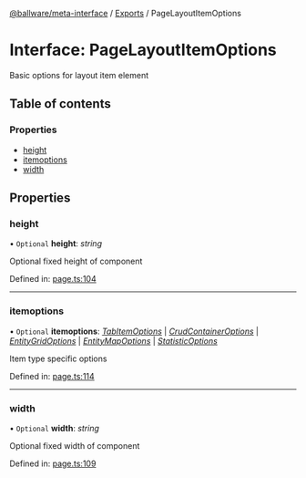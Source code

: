 [@ballware/meta-interface](../README.md) / [Exports](../modules.md) / PageLayoutItemOptions

# Interface: PageLayoutItemOptions

Basic options for layout item element

## Table of contents

### Properties

- [height](pagelayoutitemoptions.md#height)
- [itemoptions](pagelayoutitemoptions.md#itemoptions)
- [width](pagelayoutitemoptions.md#width)

## Properties

### height

• `Optional` **height**: *string*

Optional fixed height of component

Defined in: [page.ts:104](https://github.com/ballware/ballware-client/blob/37e08ea/packages/meta-interface/src/page.ts#L104)

___

### itemoptions

• `Optional` **itemoptions**: [*TabItemOptions*](tabitemoptions.md) \| [*CrudContainerOptions*](crudcontaineroptions.md) \| [*EntityGridOptions*](entitygridoptions.md) \| [*EntityMapOptions*](entitymapoptions.md) \| [*StatisticOptions*](statisticoptions.md)

Item type specific options

Defined in: [page.ts:114](https://github.com/ballware/ballware-client/blob/37e08ea/packages/meta-interface/src/page.ts#L114)

___

### width

• `Optional` **width**: *string*

Optional fixed width of component

Defined in: [page.ts:109](https://github.com/ballware/ballware-client/blob/37e08ea/packages/meta-interface/src/page.ts#L109)
